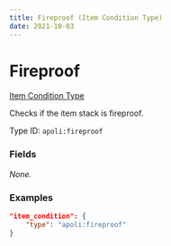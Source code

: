 ```yaml
---
title: Fireproof (Item Condition Type)
date: 2021-10-03
---
```


# Fireproof

[Item Condition Type](../item_condition_types.md)

Checks if the item stack is fireproof.

Type ID: `apoli:fireproof`

### Fields

_None._

### Examples

```json
"item_condition": {
    "type": "apoli:fireproof"
}
```
